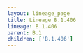 ```yaml
---
layout: lineage_page
title: Lineage B.1.406
lineage: B.1.406
parent: B.1
children: ['B.1.406']
---
```

